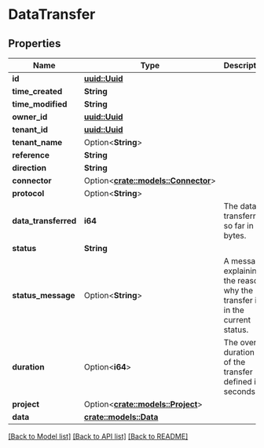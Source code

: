 # DataTransfer

## Properties

Name | Type | Description | Notes
------------ | ------------- | ------------- | -------------
**id** | [**uuid::Uuid**](uuid::Uuid.md) |  | 
**time_created** | **String** |  | 
**time_modified** | **String** |  | 
**owner_id** | [**uuid::Uuid**](uuid::Uuid.md) |  | 
**tenant_id** | [**uuid::Uuid**](uuid::Uuid.md) |  | 
**tenant_name** | Option<**String**> |  | [optional]
**reference** | **String** |  | 
**direction** | **String** |  | 
**connector** | Option<[**crate::models::Connector**](Connector.md)> |  | [optional]
**protocol** | Option<**String**> |  | [optional]
**data_transferred** | **i64** | The data transferred so far in bytes. | 
**status** | **String** |  | 
**status_message** | Option<**String**> | A message explaining the reason why the transfer is in the current status. | [optional]
**duration** | Option<**i64**> | The overall duration of of the transfer defined in seconds. | [optional]
**project** | Option<[**crate::models::Project**](Project.md)> |  | [optional]
**data** | [**crate::models::Data**](Data.md) |  | 

[[Back to Model list]](../README.md#documentation-for-models) [[Back to API list]](../README.md#documentation-for-api-endpoints) [[Back to README]](../README.md)


